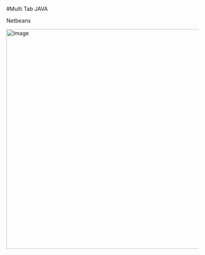 #Multi Tab JAVA

Netbeans

<img width="755" height="576" alt="Image" src="https://github.com/user-attachments/assets/5e04efbf-5ba2-4093-91e9-94cbcddfd581" />
